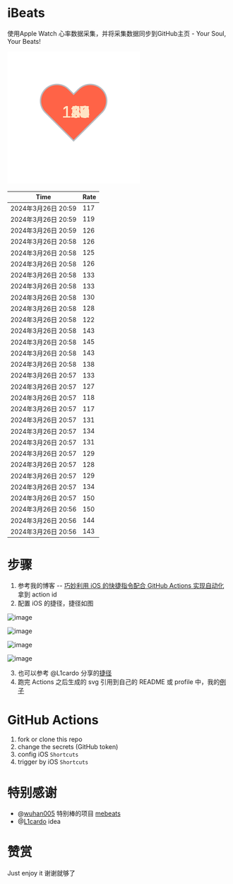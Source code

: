 # iBeats
使用Apple Watch 心率数据采集，并将采集数据同步到GitHub主页 - Your Soul, Your Beats!

![](./files/heart.svg)

<!--START_SECTION:my_heart_rate-->
| Time | Rate | 
 | ---- | ---- | 
| 2024年3月26日 20:59 | 117 |
| 2024年3月26日 20:59 | 119 |
| 2024年3月26日 20:59 | 126 |
| 2024年3月26日 20:58 | 126 |
| 2024年3月26日 20:58 | 125 |
| 2024年3月26日 20:58 | 126 |
| 2024年3月26日 20:58 | 133 |
| 2024年3月26日 20:58 | 133 |
| 2024年3月26日 20:58 | 130 |
| 2024年3月26日 20:58 | 128 |
| 2024年3月26日 20:58 | 122 |
| 2024年3月26日 20:58 | 143 |
| 2024年3月26日 20:58 | 145 |
| 2024年3月26日 20:58 | 143 |
| 2024年3月26日 20:58 | 138 |
| 2024年3月26日 20:57 | 133 |
| 2024年3月26日 20:57 | 127 |
| 2024年3月26日 20:57 | 118 |
| 2024年3月26日 20:57 | 117 |
| 2024年3月26日 20:57 | 131 |
| 2024年3月26日 20:57 | 134 |
| 2024年3月26日 20:57 | 131 |
| 2024年3月26日 20:57 | 129 |
| 2024年3月26日 20:57 | 128 |
| 2024年3月26日 20:57 | 129 |
| 2024年3月26日 20:57 | 134 |
| 2024年3月26日 20:57 | 150 |
| 2024年3月26日 20:56 | 150 |
| 2024年3月26日 20:56 | 144 |
| 2024年3月26日 20:56 | 143 |

<!--END_SECTION:my_heart_rate-->

# 步骤
1. 参考我的博客 -- [巧妙利用 iOS 的快捷指令配合 GitHub Actions 实现自动化](https://github.com/yihong0618/gitblog/issues/198) 拿到 action id
2. 配置 iOS 的捷径，捷径如图

![image](https://user-images.githubusercontent.com/15976103/122154218-0db0b480-ce97-11eb-93bb-5aec07c558dc.png)

![image](https://user-images.githubusercontent.com/15976103/122154236-186b4980-ce97-11eb-8e4b-70551a0391ae.png)

![image](https://user-images.githubusercontent.com/15976103/122154268-2d47dd00-ce97-11eb-902e-3acf292265a9.png)

![image](https://user-images.githubusercontent.com/15976103/122174055-fa144680-ceb4-11eb-9be2-3eb83cd516f7.png)

3. 也可以参考 @L1cardo 分享的[捷径](https://www.icloud.com/shortcuts/6ab6047b459c41ad822ad6b94b1c03d4)
4. 跑完 Actions 之后生成的 svg 引用到自己的 README 或 profile 中，我的[例子](https://github.com/yihong0618) 

# GitHub Actions

1. fork or clone this repo
2. change the secrets (GitHub token)
3. config iOS `Shortcuts` 
4. trigger by iOS `Shortcuts`

# 特别感谢
- @[wuhan005](https://github.com/wuhan005) 特别棒的项目 [mebeats](https://github.com/wuhan005/mebeats)
- @[L1cardo](https://github.com/L1cardo) idea

# 赞赏
Just enjoy it
谢谢就够了
